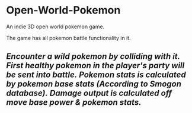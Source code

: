 # Open-World-Pokemon
An indie 3D open world pokemon game.

The game has all pokemon battle functionality in it.

*Encounter a wild pokemon by colliding with it.*
*First healthy pokemon in the player's party will be sent into battle.*
*Pokemon stats is calculated by pokemon base stats (According to Smogon database).*
*Damage output is calculated off move base power & pokemon stats.*
---
